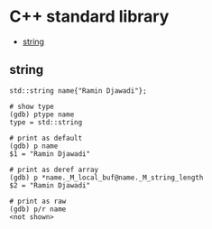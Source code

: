 # C++ standard library


* [string](#string)


## string

```
std::string name{"Ramin Djawadi"};
```

```
# show type
(gdb) ptype name
type = std::string

# print as default
(gdb) p name
$1 = "Ramin Djawadi"

# print as deref array
(gdb) p *name._M_local_buf@name._M_string_length
$2 = "Ramin Djawadi"

# print as raw
(gdb) p/r name
<not shown>
```
